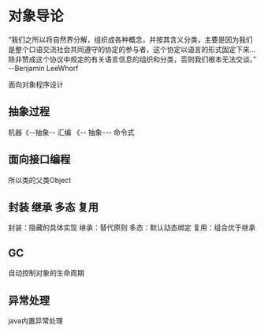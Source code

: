 # 对象导论
“我们之所以将自然界分解，组织成各种概念，并按其含义分类，主要是因为我们是整个口语交流社会共同遵守的协定的参与者，这个协定以语言的形式固定下来...除非赞成这个协议中规定的有关语言信息的组织和分类，否则我们根本无法交谈。”  --Benjamin LeeWhorf

面向对象程序设计

## 抽象过程
机器《--抽象-- 汇编 《-- 抽象--- 命令式 

## 面向接口编程
所以类的父类Object

## 封装 继承 多态 复用
封装：隐藏的具体实现
继承：替代原则
多态：默认动态绑定
复用：组合优于继承

## GC
自动控制对象的生命周期

## 异常处理
java内置异常处理

